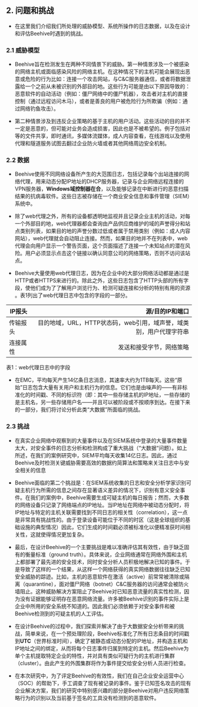 ## 2. 问题和挑战

- 在这里我们介绍我们所处理的威胁模型、系统所操作的日志数据，以及在设计和评估Beehive时遇到的挑战。

### 2.1 威胁模型

- Beehive旨在检测发生在两种不同情景下的威胁。第一种情景涉及一个被感染的网络主机或面临感染风险的网络主机。在这种情况下的主机可能会展现出恶意或危险的行为比如：连接一个攻击网站，与C&C服务器通信，或者将数据泄露给一个之前从未被识别的外部目的地。这些行为可能是由以下原因导致的：恶意软件的自动活动（例如：僵尸网络中的僵尸机器），攻击者对主机的直接控制（通过远程访问木马），或者是善良的用户被危险行为所欺骗（例如：通过网络钓鱼攻击）。

- 第二种情景涉及到违反企业策略的基于主机的用户活动。这些活动的目的并不一定是恶意的，但可能对业务会造成损害，因此也是不被希望的。例子包括对等的文件共享，即时通讯，多媒体流媒体，成人内容查看，在线游戏以及使用代理和隧道服务试图去翻过企业防火墙或者其他网络周边安全机制。

### 2.2 数据

- Beehive使用不同网络设备所产生的大范围日志，包括记录每个出站连接的网络代理，用来动态分配IP地址的DHCP服务器，记录与企业网络远程连接的VPN服务器，**Windows域控制器在合**，以及能够记录在中断进行的恶意扫描结果的抗病毒软件。这些日志被存储在一个商业安全信息和事件管理（SIEM）系统中。

- 除了web代理之外，所有的设备都透明地监视并且记录企业主机的活动，对每一个外部目的地，web代理器都会查询由产品供应商维护的域的声誉得分和站点类别列表，如果目的地的声誉分数过低或者属于禁用类别（例如：成人内容网站），web代理就会自动阻止连接。然而，如果目的地并不在列表中，web代理会向用户显示一个警告页面，这个页面描述了连接一个未知站点的潜在风险。用户必须显示点击这个链接以确认同意公司的网络策略，否则不访问该站点。

- Beehive大量使用web代理日志，因为在企业中的大部分网络活动都是通过是HTTP或者HTTPS来进行的。除此之外，这些日志包含了HTTP头部的所有字段，使他们成为了了解用户浏览行为、检测可疑连接和分析的特别有用的资源  。表1列出了web代理日志中包含的字段的一部分。

| IP报头   |                                              源/目的IP和端口 |
| -------- | -----------------------------------------------------------: |
| 传输报头 | 目的地域，URL，HTTP状态码，web引用，域声誉，域类别，用户代理字符串 |
| 连接属性 |                                     发送和接受字节，网络策略 |

表1：web代理日志中的字段

- 在EMC，平均每天产生14亿条日志消息，其速率大约为1TB每天。这些“原始”日志包含大量有关用户和主机行为的信息。它们也是由噪声的——有非标准化的时间戳、不同的标识符（即：其中一些存储主机的IP地址，一些存储的是主机名，另一些存储用户名——并且可以被阶段或不按顺序到达。在接下来的一部分，我们将讨论分析此类“大数据”所面临的挑战。

### 2.3 挑战

- 在真实企业网络中观察到的大量事件以及在SIEM系统中登录的大量事件数量太大，对安全事件的日志分析和检测构成了重大挑战（“大数据“问题）。如上所述，在我们的案例研究中，SIEM平均每天收集14亿日志。因此，通过Beehive及时检测关键威胁需要高效的数据约简算法和策略来关注日志中与安全相关的信息
- Beehive面临的第二个挑战是：在SIEM系统收集的日志和安全分析学家识别可疑主机行为所需的信息之间存在显著语义差异的情况下，识别有意义安全事件。在我们的案例中，Beehive需要生成可疑主机的每日报告；然而，大多数的网络设备只记录了网络端点的IP地址。当IP地址在网络中被动态分配时，将IP地址与特定的主机关联需要找到不同日志的相关性（correlation），这一点是非常具有挑战性的。由于登录设备可能位于不同的时区（这是全球组织的基础设施的典型情况）因此，它们生成的时间戳必须被标准化以便精准获时间相关性，这就使得情况更加复杂。

- 最后，在设计Beehive的一个主要挑战是难以准确评估其有效性，由于缺乏固有的衡量标准（ground truth）。具体来说，企业网络通常在网络外围和主机上都部署了最先进的安全技术，同时安全分析人员积极地解决已知的事件。于是导致了这样的一个结果，从这样一个网络获得的真实网络数据往往缺乏已知安全威胁的踪迹。比如，主机的恶意软件在激活（active）前常常被清除或隔离（quarantine），面对僵尸网络（botnet）C&C服务器的访问通常会被防火墙阻止。这种威胁解决方案阻止了Beehive对已知恶意流量的真实性检测，因为没有证据能够证明存在恶意网络流量。许多被Beehive识别的事件实际上是企业中所用的安全系统不知道的。因此我们必须依赖于对安全事件和被Beehive检测到的可疑主机的人工评估。
- 在设计Beehive的过程中，我们探索并解决了由于大数据安全分析带来的挑战，简单来说，在一个预处理阶段，Beehive标准化了所有日志条目的时间戳到**UTC**（世界标准时间），确定了被静态或动态分配的IP地址，并构造主机和IP地址之间的绑定，从而将每个日志事件归属到特定的主机。然后Beehive为单个主机提取特定企业的特性，并对具有类似可疑行为的主机进行集群（cluster）。由此产生的外围集群将作为事件提交给安全分析人员进行检查。
- 在本次研究中，为了评定Beehive的有效性，我们在自己企业安全运营中心（SOC）的帮助下，手工调查了现有被记录的事件。鉴于已知签名攻击的现有企业解决方案，我们的研究中特别感兴趣的部分是Beehive对用户违反网络策略行为的识别以及当前基于签名的工具没有检测到的恶意软件。




